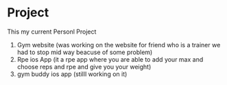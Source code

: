 # Project
This my current Personl Project
1. Gym website (was working on the website for friend who is a trainer we had to stop mid way beacuse of some problem)
2. Rpe ios App (it a rpe app where you are able to add your max and choose reps and rpe and give you your weight)
3. gym buddy ios app (stilll working on it)
  
